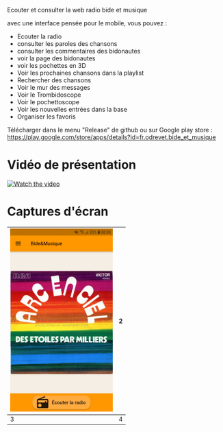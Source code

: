 Ecouter et consulter la web radio bide et musique

avec une interface pensée pour le mobile, vous pouvez :

* Ecouter la radio
* consulter les paroles des chansons
* consulter les commentaires des bidonautes
* voir la page des bidonautes
* voir les pochettes en 3D
* Voir les prochaines chansons dans la playlist
* Rechercher des chansons
* Voir le mur des messages
* Voir le Trombidoscope
* Voir le pochettoscope
* Voir les nouvelles entrées dans la base
* Organiser les favoris

Télécharger dans le menu "Release" de github ou sur Google play store : https://play.google.com/store/apps/details?id=fr.odrevet.bide_et_musique

# Vidéo de présentation 

[![Watch the video](https://img.youtube.com/vi/Zsl5Qezuqh0/0.jpg)](https://www.youtube.com/watch?v=Zsl5Qezuqh0)

# Captures d'écran 

|  <img src="/screenshots/Screenshot_Principale.jpg" width="240px" /> |  2 |
|---|---|
| 3  | 4  |





